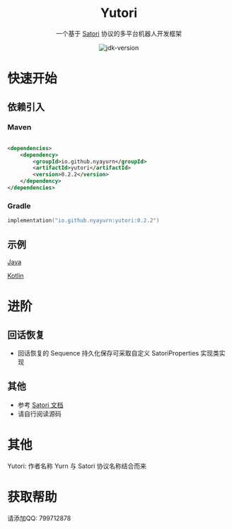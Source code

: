 <div align="center">

# Yutori

一个基于 [Satori](https://satori.chat) 协议的多平台机器人开发框架

<img src="https://img.shields.io/badge/JDK-8+-brightgreen.svg?style=flat-square" alt="jdk-version">

</div>

# 快速开始

## 依赖引入

### Maven

```xml

<dependencies>
    <dependency>
        <groupId>io.github.nyayurn</groupId>
        <artifactId>yutori</artifactId>
        <version>0.2.2</version>
    </dependency>
</dependencies>
```

### Gradle

```kotlin
implementation("io.github.nyayurn:yutori:0.2.2")
```

## 示例

[Java](src/test/java/example/Main.java)

[Kotlin](src/test/kotlin/example/Example.kt)

# 进阶

## 回话恢复

- 回话恢复的 Sequence 持久化保存可采取自定义 SatoriProperties 实现类实现

## 其他
- 参考 [Satori 文档](https://satori.chat/zh-CN/protocol)
- 请自行阅读源码

# 其他

Yutori: 作者名称 Yurn 与 Satori 协议名称结合而来

# 获取帮助

请添加QQ: 799712878
